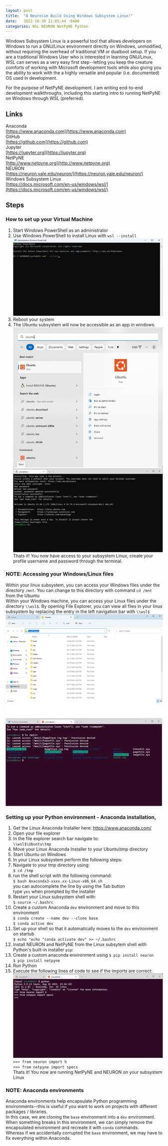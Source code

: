 ```yaml
---
layout: post
title:  "A Neurosim Build Using Windows Subsystem Linux!"
date:   2022-10-30 21:05:44 -0400
categories: WSL NEURON NetPyNE Python
---
```

Windows Subsystem Linux is a powerful tool that allows developers on Windows to run a GNU/Linux environment directly on Windows, unmodified, without requiring the overhead of traditional VM or dualboot setup. 
If you are a traditional Windows User who is interested in learning GNU/Linux, WSL can serves as a very easy first step--letting you keep the creature comforts of working with Microsoft development tools while also giving you the ability to work with the a highly versatile and popular (i.e. documented) OS used in development.

For the purpose of NetPyNE development. I am writing end-to-end development walkthroughs, including this starting intro to running NetPyNE on Windows through WSL (preferred). 

## Links
Anaconda<br>
[https://www.anaconda.com](https://www.anaconda.com)<br>
GitHub<br>
[https://github.com](https://github.com)<br>
Jupyter<br>
[https://jupyter.org](https://jupyter.org)<br>
NetPyNE<br>
[http://www.netpyne.org](http://www.netpyne.org)<br>
NEURON<br>
[https://neuron.yale.edu/neuron/](https://neuron.yale.edu/neuron/)<br>
Windows Subsystem Linux<br>
[https://docs.microsoft.com/en-us/windows/wsl/](https://docs.microsoft.com/en-us/windows/wsl/)<br>

## Steps

### How to set up your Virtual Machine
1. Start Windows PowerShell as an administrator
2. Use Windows PowerShell to install Linux with `wsl --install`
![](https://raw.githubusercontent.com/jchen6727/portal/main/images/wsl_install.png)
3. Reboot your system
4. The Ubuntu subsystem will now be accessible as an app in windows.
![](https://raw.githubusercontent.com/jchen6727/portal/main/images/ubuntu.png)![](https://raw.githubusercontent.com/jchen6727/portal/main/images/ubuntu_startup.png)
Thats it! You now have access to your subsystem Linux, create your profile username and password through the terminal.<br>

### NOTE: Accessing your Windows/Linux files
Within your linux subsystem, you can access your Windows files under the directory `/mnt`. You can change to this directory with command `cd /mnt` from the Ubuntu  <br>
Within your Windows machine, you can access your Linux files under the directory `\\wsl$`. By opening File Explorer, you can view all files in your linux subsystem by replacing the entry in the left navigation bar with `\\wsl$`<br>
![](https://raw.githubusercontent.com/jchen6727/portal/main/images/file_access.png)

### Setting up your Python environment - Anaconda installation, 
1. Get the Linux Anaconda Installer here: https://www.anaconda.com/
2. Open your file explorer
3. In the file explorer search bar navigate to:<br>
    `\\wsl$\Ubuntu\tmp`<br>
4. Move your Linux Anaconda Installer to your Ubuntu\tmp directory
5. Start Ubuntu on Windows
6. In your Linux subsystem perform the following steps:
7. Navigate to your tmp directory using:<br>
    `$ cd /tmp`<br>
8. run the shell script with the following command:<br>
    `$ bash Anaconda3-xxxx.xx-Linux-x86_64.sh`<br>
    you can autocomplete the line by using the Tab button<br>
    type `yes` when prompted by the installer<br>
9. Restart your Linux subsystem shell with:<br>
    `$ source ~/.bashrc`<br>
10. Create a custom Anaconda `dev` environment and move to this environment<br>
    `$ conda create --name dev --clone base`<br>
    `$ conda active dev`<br>
11. Set up your shell so that it automatically moves to the `dev` environment on startub<br>
    `$ echo "echo "conda activate dev" >> ~/.bashrc`<br>
12. Install NEURON and NetPyNE from the Linux subsytem shell with Python's built-in installer `pip`:<br>
13. Create a custom anaconda environment using 
    `$ pip install neuron` <br>
    `$ pip install netpyne`<br>
14. Run Python
15. Execute the following lines of code to see if the imports are correct:<br>
![](https://raw.githubusercontent.com/jchen6727/portal/main/images/python_imports.png)
    `>>> from neuron import h`<br>
    `>>> from netpyne import specs`<br>
Thats it! You now are running NetPyNE and NEURON on your subsystem Linux<br>

### NOTE: Anaconda environments
Anaconda environments help encapsulate Python programming environments--this is useful if you want to work on projects with different packages / libraries.<br>
In this case, we are cloning the `base` environment into a `dev` environment. <br>
When something breaks in this environment, we can simply remove the encapsulated environment and recreate it with `conda` commands. <br>
Whereas if we accidentally corrupted the `base` environment, we may have to fix everything within Anaconda. <br>
